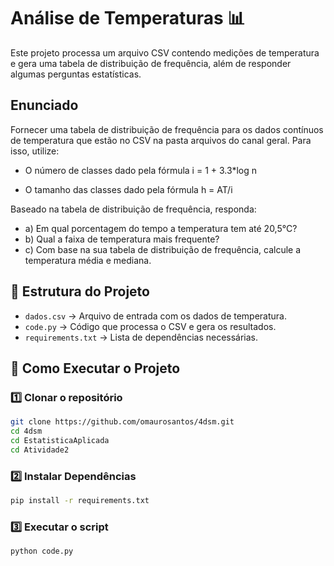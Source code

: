 # Análise de Temperaturas 📊

Este projeto processa um arquivo CSV contendo medições de temperatura e gera uma tabela de distribuição de frequência, além de responder algumas perguntas estatísticas.

## Enunciado
Fornecer uma tabela de distribuição de frequência para os dados contínuos de temperatura que estão no CSV na pasta arquivos do canal geral. Para isso, utilize:

- O número de classes dado pela fórmula i = 1 + 3.3*log n

- O tamanho das classes dado pela fórmula h = AT/i

Baseado na tabela de distribuição de frequência, responda:

- a) Em qual porcentagem do tempo a temperatura tem até 20,5°C? 
- b) Qual a faixa de temperatura mais frequente? 
- c) Com base na sua tabela de distribuição de frequência, calcule a temperatura média e mediana.

## 📂 Estrutura do Projeto
- `dados.csv` → Arquivo de entrada com os dados de temperatura.
- `code.py` → Código que processa o CSV e gera os resultados.
- `requirements.txt` → Lista de dependências necessárias.

## 🚀 Como Executar o Projeto

### 1️⃣ Clonar o repositório
```bash
git clone https://github.com/omaurosantos/4dsm.git
cd 4dsm
cd EstatisticaAplicada
cd Atividade2
```
### 2️⃣ Instalar Dependências
```bash
pip install -r requirements.txt
```

### 3️⃣ Executar o script
```bash
python code.py
```

